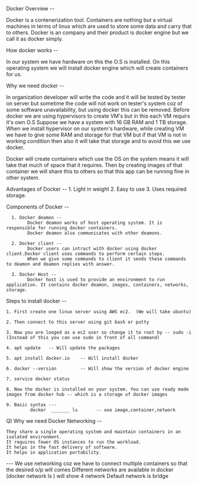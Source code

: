 Docker Overview --

  Docker is a contenerization tool. Containers are nothing but a virtual machines in terms of linux which are used to store some data and carry that to others.
  Docker is an company and their product is docker engine but we call it as docker simply.
  
How docker works --

   In our system we have hardware on this the O.S is installed. On this operating system we will install docker engine which will create containers for us.
   
Why we need docker --

   In organization developer will write the code and it will be tested by tester on server but sometime the code will not work on tester's system coz of some software      unavailability, but using docker this can be removed.
   Before docker we are using hypervisors to create VM's but in this each VM requirs it's own O.S
      Suppose we have a system with 16 GB RAM and 1 TB storage.
      When we install hypervisor on our system's hardware, while creating VM we have to give some RAM and storage for that VM but if that VM is not in working               condition 
      then also it will take that storage and to avoid this we use docker.
      
  Docker will create containers which use the OS on the system means it will take that much of space that it requires.
  Then by creating images of that container we will share this to others so that this app can be running fine in other system.
  
  Advantages of Docker --
     1. Light in weight
     2. Easy to use
     3. Uses required storage.
  
  Components of Docker --
  
      1. Docker deamon --
            Docker deamon works of host operating system. It is responsible for running docker containers.
            Docker deamon also communicates with other deamons.
            
      2. Docker client --
            Docker users can intract with docker using docker client.Docker client uses commands to perform certain steps.
            When we give some commands to client it sends these commands to deamon and deamon replies with answer.
            
      3. Docker Host --
            Docker host is used to provide an environment to run application. It contains docker deamon, images, containers, networks, storage.
  
  Steps to install docker --
  
    1. First create one linux server using AWS ec2.  (We will take ubuntu)
    
    2. Then connect to this server using git bash or putty
    
    3. Now you are looged as a ec2 user so change it to root by -- sudo -i   (Instead of this you can use sudo in front of all command)
    
    4. apt update   -- Will update the packages
    
    5. apt install docker.io    -- Will install docker
    
    6. docker --version         -- Will show the version of docker engine
    
    7. service docker status
    
    8. Now the docker is installed on your system. You can use ready made images from docker hub -- which is a storage of docker images
    
    9. Basic syntax ---
             docker  _______ ls       -- use image,container,network
  
  
Q) Why we need Docker Networking --

    They share a single operating system and maintain containers in an isolated environment.
    It requires fewer OS instances to run the workload.
    It helps in the fast delivery of software.
    It helps in application portability.

--- We use networking coz we have to connect multiple containers so that the desired o/p will comes
    Different networks are available in docker (docker network ls ) will show 4 network
    Default network is bridge
